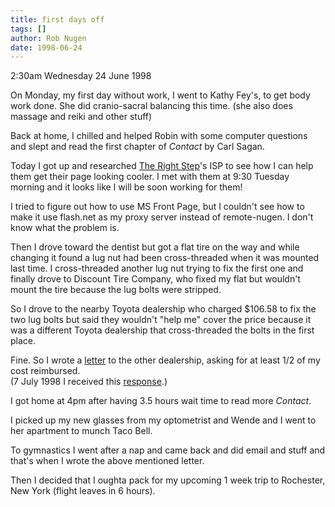 ```yaml
---
title: first days off
tags: []
author: Rob Nugen
date: 1998-06-24
---
```


<title>First days off work</title>

<p class=date>2:30am Wednesday 24 June 1998</p>

<p>On Monday, my first day without work, I went to Kathy Fey's, to get body work done.  She did cranio-sacral balancing this time. (she also does massage and reiki and other stuff)

<p>Back at home, I chilled and helped Robin with some computer questions and slept and read the first chapter of <em>Contact</em> by Carl Sagan.

<p>Today I got up and researched <a href=http://www.rightstep.com target="newwin">The Right Step</a>'s ISP to see how I can help them get their page looking cooler.  I met with them at 9:30 Tuesday morning and it looks like I will be soon working for them!

<p>I tried to figure out how to use MS Front Page, but I couldn't see how to make it use flash.net as my proxy server instead of remote-nugen.  I don't know what the problem is.

<p>Then I drove toward the dentist but got a flat tire on the way and while changing it found a lug nut had been cross-threaded when it was mounted last time.  I cross-threaded another lug nut trying to fix the first one and finally drove to Discount Tire Company, who fixed my flat but wouldn't mount the tire because the lug bolts were stripped.

<p>So I drove to the nearby Toyota dealership who charged $106.58 to fix the two lug bolts but said they wouldn't "help me" cover the price because it was a different Toyota dealership that cross-threaded the bolts in the first place.

<p>Fine.  So I wrote a <a
href="/cgi-local/journal.pl?date=1998/06/23#sterling_mccall1">letter</a>
to the other dealership, asking for at least 1/2 of my cost
reimbursed.  <br>(7 July 1998 I received this <a
href="/cgi-local/journal.pl?date=1998/07/03#sterling_response0">response</a>.)

<p>I got home at 4pm after having 3.5 hours wait time to read more <em>Contact</em>.

<p>I picked up my new glasses from my optometrist and Wende and I went to her apartment to munch Taco Bell.

<p>To gymnastics I went after a nap and came back and did email and stuff and that's when I wrote the above mentioned letter.

<p>Then I decided that I oughta pack for my upcoming 1 week trip to Rochester, New York (flight leaves in 6 hours).
</p>
















